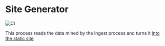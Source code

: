 # Site Generator

![CI](https://github.com/the-trump-dump/site-generator/workflows/CI/badge.svg)

This process reads the data mined by the ingest process and turns it [into the static site](http://TheTrumpDump.info)
